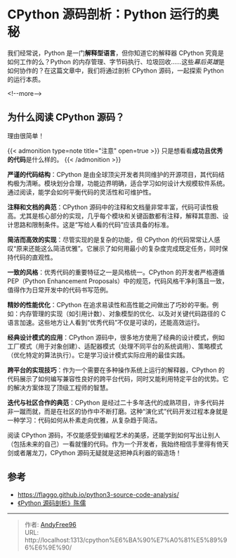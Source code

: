 # CPython 源码剖析：Python 运行的奥秘


我们经常说，Python 是一门**解释型语言**，但你知道它的解释器 CPython 究竟是如何工作的么？Python 的内存管理、字节码执行、垃圾回收……这些*幕后英雄*是如何协作的？在这篇文章中，我们将通过剖析 CPython 源码，一起探索 Python 的运行本质。

&lt;!--more--&gt;

## 为什么阅读 CPython 源码？

理由很简单！

{{&lt; admonition type=note title=&#34;注意&#34; open=true &gt;}}
只是想看看**成功且优秀的代码**是什么样的。
{{&lt; /admonition &gt;}}

**严谨的代码结构**：CPython 是由全球顶尖开发者共同维护的开源项目，其代码结构极为清晰。模块划分合理，功能边界明确，适合学习如何设计大规模软件系统。通过阅读，能学会如何平衡代码的灵活性和可维护性。

**注释和文档的典范**：CPython 源码中的注释和文档量非常丰富，代码可读性极高。尤其是核心部分的实现，几乎每个模块和关键函数都有注释，解释其意图、设计思路和限制条件。这是“写给人看的代码”应该具备的标准。

**简洁而高效的实现**：尽管实现的是复杂的功能，但 CPython 的代码常常让人感叹“原来还能这么简洁优雅”。它展示了如何用最小的复杂度完成既定任务，同时保持代码的直观性。

**一致的风格**：优秀代码的重要特征之一是风格统一。CPython 的开发者严格遵循 PEP（Python Enhancement Proposals）中的规范，代码风格干净利落且一致，值得作为日常开发中的代码书写范例。

**精妙的性能优化**：CPython 在追求易读性和高性能之间做出了巧妙的平衡。例如：内存管理的实现（如引用计数）、对象模型的优化、以及对关键代码路径的 C 语言加速。这些地方让人看到“优秀代码”不仅是可读的，还能高效运行。

**经典设计模式的应用**：CPython 源码中，很多地方使用了经典的设计模式，例如工厂模式（用于对象创建）、适配器模式（处理不同平台的系统调用）、策略模式（优化特定的算法执行）。它是学习设计模式实际应用的最佳实践。

**跨平台的实现技巧**：作为一个需要在多种操作系统上运行的解释器，CPython 的代码展示了如何编写兼容性良好的跨平台代码，同时又能利用特定平台的优势。它的解决方案体现了顶级工程师的智慧。

**迭代与社区合作的典范**：CPython 是经过二十多年迭代的成熟项目，许多代码并非一蹴而就，而是在社区的协作中不断打磨。这种“演化式”代码开发过程本身就是一种学习：代码如何从朴素走向优雅，从复杂趋于简洁。

阅读 CPython 源码，不仅能感受到编程艺术的美感，还能学到如何写出让别人（包括未来的自己）一看就懂的代码。作为一个开发者，我始终相信手里得有倚天剑或者屠龙刀，CPython 源码无疑就是这把神兵利器的锻造场！

## 参考

- https://flaggo.github.io/python3-source-code-analysis/
- [《Python 源码剖析》陈儒](https://book.douban.com/subject/3117898/)


---

> 作者: [AndyFree96](https://andyfree96.github.io/)  
> URL: http://localhost:1313/cpython%E6%BA%90%E7%A0%81%E5%89%96%E6%9E%90/  

